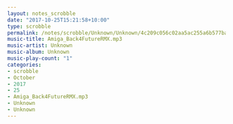 ```yaml
---
layout: notes_scrobble
date: "2017-10-25T15:21:58+10:00"
type: scrobble
permalink: /notes/scrobble/Unknown/Unknown/4c209c056c02aa5ac255a6b577ba55967bf8afa3.html
music-title: Amiga_Back4FutureRMX.mp3
music-artist: Unknown
music-album: Unknown
music-play-count: "1"
categories:
- scrobble
- October
- 2017
- 25
- Amiga_Back4FutureRMX.mp3
- Unknown
- Unknown
---
```

